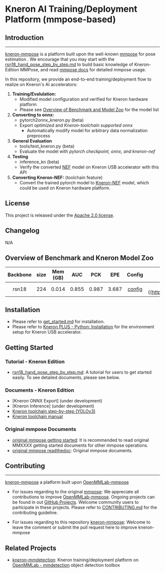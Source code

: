 # Kneron AI Training/Deployment Platform (mmpose-based)


## Introduction

---
  [kneron-mmpose](https://github.com/kneron/kneron-mmpose) is a platform built upon the well-known [mmpose](https://github.com/open-mmlab/mmpose) for pose estimation . We encourage that you may start with the [rsn18_hand_pose_step_by_step.md](https://github.com/kneron/kneron-mmpose/blob/update_document/docs_kneron/rsn18_hand_step_by_step.md) to build basic knowledge of Kneron-Edition MMPose, and read [mmpose docs](https://mmpose.readthedocs.io/en/v0.25.0/) for detailed mmpose usage.  

  In this repository, we provide an end-to-end training/deployment flow to realize on Kneron's AI accelerators:

  1. **Training/Evalulation:**
      - Modified model configuration and verified for Kneron hardware platform
      - Please see [Overview of Benchmark and Model Zoo](#Overview-of-Benchmark-and-Model-Zoo) for the model list
  2. **Converting to onnx:**
      - pytorch2onnx_kneron.py (beta)
      - Export *optimized* and *Kneron-toolchain supported* onnx
          - Automatically modify model for arbitrary data normalization preprocess
  3. **General Evaluation**
      - tools/test_kneron.py (beta)
      - Evaluate the model with *pytorch checkpoint, onnx, and kneron-nef*
  4. **Testing**
      - inference_kn (beta)
      - Verify the converted [NEF](http://doc.kneron.com/docs/#toolchain/manual/#5-nef-workflow) model on Kneron USB accelerator with this API
  5. **Converting Kneron-NEF:** (toolchain feature)
     - Convert the trained pytorch model to [Kneron-NEF](http://doc.kneron.com/docs/#toolchain/manual/#5-nef-workflow) model, which could be used on Kneron hardware platform.

## License

This project is released under the [Apache 2.0 license](LICENSE).

## Changelog

N/A

## Overview of Benchmark and Kneron Model Zoo
| Backbone  | size   | Mem (GB) | AUC | PCK | EPE | Config | Download |
|:---------:|:-------:|:-------:|:-------:|:-------:|:-------:|:--------:|:------:|
| rsn18 | 224 |   0.014   |   0.855  | 0.987 | 3.687 | [config](https://github.com/kneron/kneron-mmpose/blob/main/configs/hand/2d_kpt_sview_rgb_img/topdown_heatmap/freihand2d/rsn18_freihand2d_224x224.py)       |[model]((https://github.com/kneron/Model_Zoo/tree/main/mmpose/rsn18_freihand)

## Installation
- Please refer to [get_started.md](docs/en/get_started.md) for installation.
- Please refer to [Kneron PLUS - Python: Installation](http://doc.kneron.com/docs/#plus_python/introduction/install_dependency/) for the environment setup for Kneron USB accelerator.

## Getting Started
### Tutorial - Kneron Edition
- [rsn18_hand_pose_step_by_step.md](https://github.com/kneron/kneron-mmpose/blob/update_document/docs_kneron/rsn18_hand_step_by_step.md): A tutorial for users to get started easily. To see detailed documents, please see below.

### Documents - Kneron Edition
- [Kneron ONNX Export] (under development)
- [Kneron Inference] (under development)
- [Kneron toolchain step-by-step (YOLOv3)](http://doc.kneron.com/docs/#toolchain/yolo_example/)
- [Kneron toolchain manual](http://doc.kneron.com/docs/#toolchain/manual/#0-overview)

### Original mmpose Documents
- [original mmpose getting started](https://github.com/open-mmlab/mmpose/blob/master/docs/en/getting_started.md): It is recommended to read original MMXXXX getting started documents for other mmpose operations.
- [original mmpose readthedoc](https://mmpose.readthedocs.io/en/v0.25.0/): Original mmpose documents.

## Contributing
---
[kneron-mmpose](https://github.com/kneron/kneron-mmpose) a platform built upon [OpenMMLab-mmpose](https://github.com/open-mmlab/mmpose)

- For issues regarding to the original [mmpose](https://github.com/open-mmlab/mmpose):
We appreciate all contributions to improve [OpenMMLab-mmpose](https://github.com/open-mmlab/mmpose). Ongoing projects can be found in out [GitHub Projects](https://github.com/open-mmlab/mmpose/projects?type=beta). Welcome community users to participate in these projects. Please refer to [CONTRIBUTING.md](.github/CONTRIBUTING.md) for the contributing guideline.

- For issues regarding to this repository [kneron-mmpose](https://github.com/kneron/kneron-mmpose): Welcome to leave the comment or submit the pull request here to improve kneron-mmpose


## Related Projects
- [kneron-mmdetection](https://github.com/kneron/kneron-mmdetection): Kneron training/deployment platform on [OpenMMLab - mmdetection](https://github.com/open-mmlab/mmdetection) object detection toolbox
